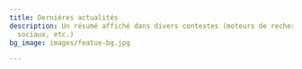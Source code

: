 ```yaml
---
title: Dernières actualités
description: Un résumé affiché dans divers contextes (moteurs de recherche, réseaux
  sociaux, etc.)
bg_image: images/featue-bg.jpg

---
```

